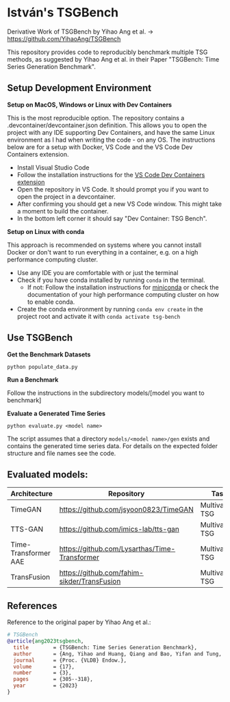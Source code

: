 # István's TSGBench

Derivative Work of TSGBench by Yihao Ang et al. -> https://github.com/YihaoAng/TSGBench

This repository provides code to reproducibly benchmark multiple TSG methods, as suggested by Yihao Ang et al. in their Paper "TSGBench: Time Series Generation Benchmark".

## Setup Development Environment

**Setup on MacOS, Windows or Linux with Dev Containers**

This is the most reproducible option. The repository contains a .devcontainer/devcontainer.json definition. This allows you to open the project with any IDE supporting Dev Containers, and have the same Linux environment as I had when writing the code - on any OS. The instructions below are for a setup with Docker, VS Code and the VS Code Dev Containers extension.

- Install Visual Studio Code
- Follow the installation instructions for the [VS Code Dev Containers extension](https://marketplace.visualstudio.com/items?itemName=ms-vscode-remote.remote-containers)
- Open the repository in VS Code. It should prompt you if you want to open the project in a devcontainer. 
- After confirming you should get a new VS Code window. This might take a moment to build the container.
- In the bottom left corner it should say "Dev Container: TSG Bench".

**Setup on Linux with conda**

This approach is recommended on systems where you cannot install Docker or don't want to run everything in a container, e.g. on a high performance computing cluster.

- Use any IDE you are comfortable with or just the terminal
- Check if you have conda installed by running `conda` in the terminal.
  - If not: Follow the installation instructions for [miniconda]() or check the documentation of your high performance computing cluster on how to enable conda.
- Create the conda environment by running `conda env create` in the project root and activate it with `conda activate tsg-bench`


## Use TSGBench

**Get the Benchmark Datasets**

`python populate_data.py`

**Run a Benchmark**

Follow the instructions in the subdirectory models/[model you want to benchmark]

**Evaluate a Generated Time Series**

`python evaluate.py <model name>`

The script assumes that a directory `models/<model name>/gen` exists and contains the generated time series data. For details on the expected folder structure and file names see the code.

## Evaluated models:


| Architecture         | Repository                                    | Task                         |
|----------------------|-----------------------------------------------|------------------------------|
| TimeGAN              | https://github.com/jsyoon0823/TimeGAN         | Multivariate TSG             |
| TTS-GAN              | https://github.com/imics-lab/tts-gan          | Multivariate TSG             |
| Time-Transformer AAE | https://github.com/Lysarthas/Time-Transformer | Multivariate TSG             |
| TransFusion          | https://github.com/fahim-sikder/TransFusion   | Multivariate TSG             |


## References

Reference to the original paper by Yihao Ang et al.:

```bibtex
# TSGBench
@article{ang2023tsgbench,
  title        = {TSGBench: Time Series Generation Benchmark},
  author       = {Ang, Yihao and Huang, Qiang and Bao, Yifan and Tung, Anthony KH and Huang, Zhiyong},
  journal      = {Proc. {VLDB} Endow.},
  volume       = {17},
  number       = {3},
  pages        = {305--318},
  year         = {2023}
}

